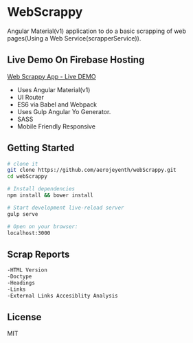 WebScrappy
==================================
Angular Material(v1) application to do a basic scrapping of web pages(Using a Web Service(scrapperService)).

## Live Demo On Firebase Hosting
[Web Scrappy App - Live DEMO](https://webscrappy-65a39.firebaseapp.com/)


- Uses Angular Material(v1)
- UI Router
- ES6 via Babel and Webpack
- Uses Gulp Angular Yo Generator.
- SASS
- Mobile Friendly Responsive


Getting Started
---------------

```sh
# clone it
git clone https://github.com/aerojeyenth/webScrappy.git
cd webScrappy

# Install dependencies
npm install && bower install

# Start development live-reload server
gulp serve

# Open on your browser:
localhost:3000
```
Scrap Reports
------
```sh
-HTML Version
-Doctype
-Headings
-Links
-External Links Accesiblity Analysis

```

License
-------

MIT
